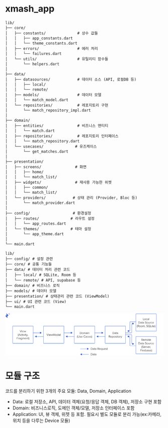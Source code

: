 # xmash_app

```
lib/
├── core/
│   ├── constants/              # 상수 값들
│   │   ├── app_constants.dart
│   │   └── theme_constants.dart
│   ├── errors/                 # 에러 처리
│   │   └── failures.dart
│   └── utils/                  # 유틸리티 함수들
│       └── helpers.dart
│
├── data/
│   ├── datasources/            # 데이터 소스 (API, 로컬DB 등)
│   │   ├── local/
│   │   └── remote/
│   ├── models/                 # 데이터 모델
│   │   └── match_model.dart
│   └── repositories/           # 레포지토리 구현
│       └── match_repository_impl.dart
│
├── domain/
│   ├── entities/               # 비즈니스 엔티티
│   │   └── match.dart
│   ├── repositories/           # 레포지토리 인터페이스
│   │   └── match_repository.dart
│   └── usecases/              # 유즈케이스
│       └── get_matches.dart
│
├── presentation/
│   ├── screens/               # 화면
│   │   ├── home/
│   │   └── match_list/
│   ├── widgets/               # 재사용 가능한 위젯
│   │   ├── common/
│   │   └── match_list/
│   └── providers/            # 상태 관리 (Provider, Bloc 등)
│       └── match_provider.dart
│
├── config/                   # 환경설정
│   ├── routes/              # 라우트 설정
│   │   └── app_routes.dart
│   └── themes/              # 테마 설정
│       └── app_theme.dart
│
└── main.dart
```

```
lib/
├── config/ # 설정 관련
├── core/ # 공통 기능들
├── data/ # 데이터 처리 관련 코드
│   ├── local/ # SQLite, Room 등
│   └── remote/ # API, supabase 등
├── domain/ # 비즈니스 로직
├── models/ # 데이터 모델
├── presentation/ # 상태관리 관련 코드 (ViewModel)
├── ui/ # UI 관련 코드 (View)
└── main.dart
```

![alt text](image.png)
# 모듈 구조
코드를 분리하기 위한 3개의 주요 모듈: Data, Domain, Application
- Data: 로컬 저장소, API, 데이터 객체(요청/응답 객체, DB 객체), 저장소 구현 포함
- Domain: 비즈니스로직, 도메인 객체/모델, 저장소 인터페이스 포함
- Application: UI, 뷰 객체, 위젯 등 포함. 필요시 별도 모듈로 분리 가능(ex:카메라, 위치 등을 다루는 Device 모듈)